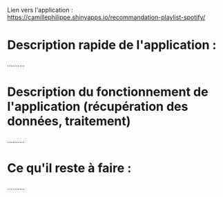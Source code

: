 Lien vers l'application :
https://camillephilippe.shinyapps.io/recommandation-playlist-spotify/

# Description rapide de l'application :


..........


# Description du fonctionnement de l'application (récupération des données, traitement)

..........



# Ce qu'il reste à faire :

..........

